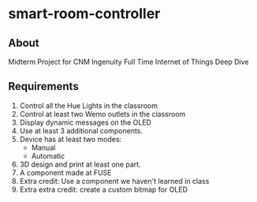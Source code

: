 # smart-room-controller

## About
Midterm Project for CNM Ingenuity Full Time Internet of Things Deep Dive

## Requirements
1. Control all the Hue Lights in the classroom
1. Control at least two Wemo outlets in the classroom
1. Display dynamic messages on the OLED
1. Use at least 3 additional components.
1. Device has at least two modes:
   - Manual
   - Automatic
1. 3D design and print at least one part.
1. A component made at FUSE
1. Extra credit: Use a component we haven't learned in class
1. Extra extra credit: create a custom bitmap for OLED  

